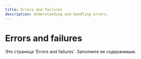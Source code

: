 ```yaml
---
title: Errors and failures
description: Understanding and handling errors.
---
```


# Errors and failures

Это страница 'Errors and failures'. Заполните ее содержимым.
